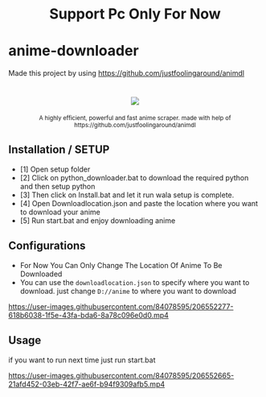# <h1 align="center"> Support Pc Only For Now
# anime-downloader 
Made this project by using https://github.com/justfoolingaround/animdl

<h1 align="center"><img src="https://capsule-render.vercel.app/api?type=soft&fontColor=703ee5&text=Incredibleflamer/anime-downloader&height=150&fontSize=45&desc=Ridiculously%20efficient,%20fast%20and%20light-weight.&descAlignY=75&descAlign=60&color=00000000&animation=twinkling"></h1>
<p align="center"><sup>A highly efficient, powerful and fast anime scraper. made with help of https://github.com/justfoolingaround/animdl </sup></p>

## Installation / SETUP
- [1] Open setup folder
- [2] Click on python_downloader.bat to download the required python and then setup python
- [3] Then click on Install.bat and let it run wala setup is complete.
- [4] Open Downloadlocation.json and paste the location where you want to download your anime 
- [5] Run start.bat and enjoy downloading anime


## Configurations
- For Now You Can Only Change The Location Of Anime To Be Downloaded
- You can use the `downloadlocation.json` to specify where you want to download. just change `D://anime` to where you want to download

https://user-images.githubusercontent.com/84078595/206552277-618b6038-1f5e-43fa-bda6-8a78c096e0d0.mp4

## Usage
if you want to run next time just run start.bat

https://user-images.githubusercontent.com/84078595/206552665-21afd452-03eb-42f7-ae6f-b94f9309afb5.mp4

